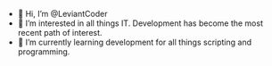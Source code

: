 - 👋 Hi, I’m @LeviantCoder
- 👀 I’m interested in all things IT. Development has become the most recent path of interest.
- 🌱 I’m currently learning development for all things scripting and programming.

<!---
LeviantCoder/LeviantCoder is a ✨ special ✨ repository because its `README.md` (this file) appears on your GitHub profile.
You can click the Preview link to take a look at your changes.
--->
